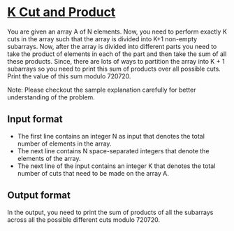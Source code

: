 # [K Cut and Product][link]

You are given an array A of N elements. Now, you need to perform exactly K cuts in the array such that the array is divided into K+1 non-empty subarrays. Now, after the array is divided into different parts you need to take the product of elements in each of the part and then take the sum of all these products. Since, there are lots of ways to partition the array into K + 1 subarrays so you need to print this sum of products over all possible cuts. Print the value of this sum modulo 720720.

Note: Please checkout the sample explanation carefully for better understanding of the problem.

## Input format

- The first line contains an integer N as input that denotes the total number of elements in the array.
- The next line contains N space-separated integers that denote the elements of the array.
- The next line of the input contains an integer K that denotes the total number of cuts that need to be made on the array A.

## Output format

In the output, you need to print the sum of products of all the subarrays across all the possible different cuts modulo 720720.

[link]: https://www.hackerearth.com/practice/algorithms/dynamic-programming/2-dimensional/practice-problems/algorithm/k-cut-and-product-e5998b3f/
